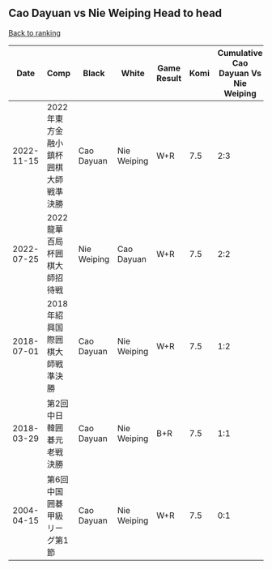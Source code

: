 ## Cao Dayuan vs Nie Weiping Head to head

[Back to ranking](../../index.md)




| **Date** | **Comp** | **Black** | **White** | **Game Result** | **Komi** | **Cumulative Cao Dayuan Vs Nie Weiping** | **Cao Dayuan Streak** | **Nie Weiping Streak** | 
| --- | --- | --- | --- | --- | --- | --- | --- | --- |
| 2022-11-15 | 2022年東方金融小鎮杯囲棋大師戦準決勝 | Cao Dayuan | Nie Weiping | W+R | 7.5 | 2:3 | 0 | 1 | 
| 2022-07-25 | 2022龍華百局杯囲棋大師招待戦 | Nie Weiping | Cao Dayuan | W+R | 7.5 | 2:2 | 1 | 0 | 
| 2018-07-01 | 2018年紹興国際囲棋大師戦準決勝 | Cao Dayuan | Nie Weiping | W+R | 7.5 | 1:2 | 0 | 1 | 
| 2018-03-29 | 第2回中日韓囲碁元老戦決勝 | Cao Dayuan | Nie Weiping | B+R | 7.5 | 1:1 | 1 | 0 | 
| 2004-04-15 | 第6回中国囲碁甲級リーグ第1節 | Cao Dayuan | Nie Weiping | W+R | 7.5 | 0:1 | 0 | 1 |




